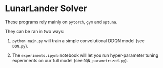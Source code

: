 # LunarLander Solver

These programs rely mainly on `pytorch`, `gym` and `optuna`.

They can be ran in two ways:

1. `python main.py` will train a simple convolutional DDQN model (see `DQN.py`).

2. The `experiments.ipynb` notebook will let you run hyper-parameter tuning experiments on our full model (see `DQN_parametrized.py`).
